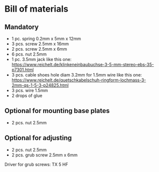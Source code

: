 # Bill of materials

## Mandatory

* 1 pc. spring 0.2mm x 5mm x 12mm
* 3 pcs. screw 2.5mm x 16mm
* 2 pcs. screw 2.5mm x 6mm
* 6 pcs. nut 2.5mm
* 1 pc. 3.5mm jack like this one: https://www.reichelt.de/klinkeneinbaubuchse-3-5-mm-stereo-ebs-35-p7301.html
* 3 pcs. cable shoes hole diam 3.2mm for 1.5mm wire like this one: https://www.reichelt.de/quetschkabelschuh-ringform-lochmass-3-2mm-qs-1-5-3-p24825.html
* 3 pcs. wire 1.5mm 
* 2 drops of glue


## Optional for mounting base plates

* 2 pcs. nut 2.5mm


## Optional for adjusting

* 2 pcs. nut 2.5mm
* 2 pcs. grub screw 2.5mm x 6mm

Driver for grub screws: TX 5 HF

